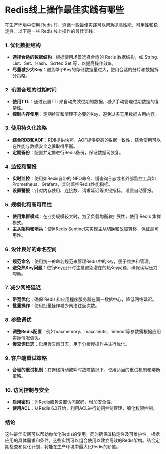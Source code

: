 # Redis线上操作最佳实践有哪些

在生产环境中使用 Redis 时，遵循一些最佳实践可以帮助提高性能、可用性和稳定性。以下是一些 Redis 线上操作的最佳实践：

### 1. **优化数据结构**

+ **选择合适的数据结构**：根据使用场景选择合适的 Redis 数据结构，如 String、List、Set、Hash、Sorted Set 等，以提高操作效率。
+ **尽量减少大Key**：避免单个Key的存储数据量过大，使用合适的分片和数据拆分策略。

### 2. **设置合理的过期时间**

+ **使用TTL**：通过设置TTL来自动失效过期的数据，减少手动管理过期数据的复杂性。
+ **控制内存使用**：定期检查和清理不必要的Key，避免过多无用数据占用内存。

### 3. **使用持久化策略**

+ **结合RDB和AOF**：RDB提供快照，AOF提供更高的数据一致性，结合使用可以在性能与数据安全之间取得平衡。
+ **定期备份**：配置并定期进行Redis备份，保证数据可恢复。

### 4. **监控和警报**

+ **实时监控**：使用如Redis自带的INFO命令、慢查询日志或者外部监控工具如Prometheus、Grafana，实时监控Redis性能指标。
+ **设置警报**：针对内存使用、连接数、请求延迟等关键指标，设置自动警报。

### 5. **规模化和高可用性**

+ **使用集群模式**：在业务规模较大时，为了负载均衡和扩展性，使用 Redis 集群模式。
+ **主从架构和哨兵**：使用Redis Sentinel来实现主从切换和故障转移，保证高可用性。

### 6. **设计良好的命名空间**

+ **规范命名**：使用统一的命名规范来管理Redis中的Key，便于维护和管理。
+ **避免热Key问题**：进行Key设计时注意避免潜在的热Key问题，确保读写压力均衡。

### 7. **减少网络延迟**

+ **带宽优化**：确保 Redis 和应用程序服务器在同一数据中心，降低网络延迟。
+ **批量操作**：使用批量操作减少网络往返次数。

### 8. **参数调优**

+ **调整Redis配置**：例如maxmemory、maxclients、timeout等参数需根据应用实际情况调优。
+ **慢查询日志**：启用慢查询日志，用于分析慢操作并进行优化。

### 9. **客户端重试策略**

+ **合理的重试机制**：在网络抖动或瞬时故障情况下，使用适当的重试机制和熔断策略。

### 10. **访问控制与安全**

+ **启用密码**：为Redis服务设置访问密码，增加安全性。
+ **使用ACL**：从Redis 6.0开始，利用ACL进行访问控制管理，细化权限控制。

### 结论

这些最佳实践可以帮助你优化Redis的使用，同时确保其稳定性及可维护性。根据应用的具体需求和条件，这些实践可以组合使用以建立高效的Redis架构。结合定期检查和优化计划，将能在生产环境中最大化Redis的价值。
